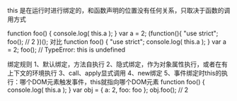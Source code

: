this 是在运行时进行绑定的，和函数声明的位置没有任何关系，只取决于函数的调用方式

function foo() {
console.log( this.a );
}
var a = 2;
(function(){
"use strict";
foo(); // 2
})();
对比
function foo() {
"use strict";
console.log( this.a );
}
var a = 2;
foo(); // TypeError: this is undefined

绑定规则
1、默认绑定，方法自执行
2、隐式绑定，作为对象属性执行，或者在有上下文的环境执行
3、call、apply显式调用
4、new绑定
5、事件绑定时this的执行：哪个DOM元素触发事件，this就指向哪个DOM元素
function foo() {
console.log( this.a );
}
var obj = {
a: 2,
foo: foo
};
obj.foo(); // 2